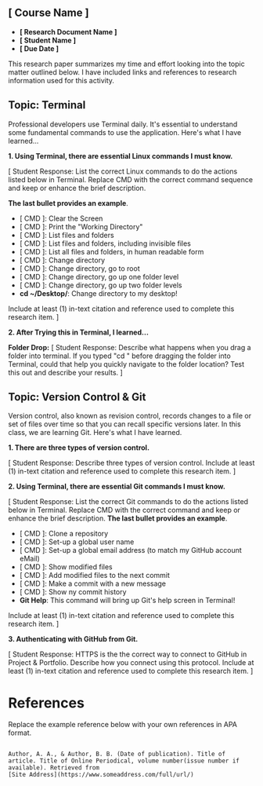 
## [ Course Name ] 

* **[ Research Document Name ]**
* **[ Student Name ]**
* **[ Due Date ]**

This research paper summarizes my time and effort looking into the topic matter outlined below. I have included links and references to research information used for this activity.    

## Topic: Terminal
Professional developers use Terminal daily. It's essential to understand some fundamental commands to use the application. Here's what I have learned...  

**1. Using Terminal, there are essential Linux commands I must know.**

[ Student Response: List the correct Linux commands to do the actions listed below in Terminal. Replace CMD with the correct command sequence and keep or enhance the brief description. 

**The last bullet provides an example**.

* [ CMD ]: Clear the Screen 
* [ CMD ]: Print the "Working Directory"
* [ CMD ]: List files and folders
* [ CMD ]: List files and folders, including invisible files
* [ CMD ]: List all files and folders, in human readable form
* [ CMD ]: Change directory
* [ CMD ]: Change directory, go to root
* [ CMD ]: Change directory, go up one folder level
* [ CMD ]: Change directory, go up two folder levels
* **cd ~/Desktop/**: Change directory to my desktop! 

Include at least (1) in-text citation and reference used to complete this research item. ]

**2. After Trying this in Terminal, I learned...**

**Folder Drop:** [ Student Response: Describe what happens when you drag a folder into terminal. If you typed "cd " before dragging the folder into Terminal, could that help you quickly navigate to the folder location? Test this out and describe your results. ]
 



## Topic: Version Control & Git
Version control, also known as revision control, records changes to a file or set of files over time so that you can recall specific versions later. In this class, we are learning Git. Here's what I have learned. 

**1. There are three types of version control.**

[ Student Response: Describe three types of version control. Include at least (1) in-text citation and reference used to complete this research item. ] 



**2. Using Terminal, there are essential Git commands I must know.**

[ Student Response: List the correct Git commands to do the actions listed below in Terminal. Replace CMD with the correct command and keep or enhance the brief description. **The last bullet provides an example**. 

* [ CMD ]: Clone a repository
* [ CMD ]: Set-up a global user name
* [ CMD ]: Set-up a global email address (to match my GitHub account eMail)
* [ CMD ]: Show modified files
* [ CMD ]: Add modified files to the next commit
* [ CMD ]: Make a commit with a new message
* [ CMD ]: Show ny commit history
* **Git Help**: This command will bring up Git's help screen in Terminal!
    

Include at least (1) in-text citation and reference used to complete this research item. ] 



**3. Authenticating with GitHub from Git.**

[ Student Response: HTTPS is the the correct way to connect to GitHub in Project & Portfolio. Describe how you connect using this protocol. Include at least (1) in-text citation and reference used to complete this research item. ] 






<a name="References"></a>
# References

Replace the example reference below with your own references in APA format.

``` 

Author, A. A., & Author, B. B. (Date of publication). Title of article. Title of Online Periodical, volume number(issue number if available). Retrieved from
[Site Address](https://www.someaddress.com/full/url/)


```

